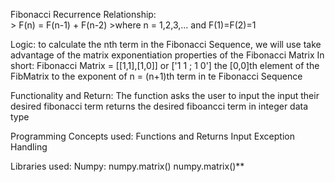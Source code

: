 Fibonacci Recurrence Relationship:  
    > F(n) = F(n-1) + F(n-2)
    >where n = 1,2,3,... and F(1)=F(2)=1

Logic:
    to calculate the nth term in the Fibonacci Sequence,
    we will use take advantage of the matrix exponentiation properties of the Fibonacci Matrix
    In short:
        Fibonacci Matrix = [[1,1],[1,0]] or ['1 1 ; 1 0']
        the [0,0]th element of the FibMatrix to the exponent of n = (n+1)th term in te Fibonacci Sequence

Functionality and Return:
    The function asks the user to input the input their desired fibonacci term
    returns the desired fiboancci term in integer data type

Programming Concepts used:
    Functions and Returns
    Input
    Exception Handling

Libraries used:
    Numpy:
        numpy.matrix()
        numpy.matrix()**
